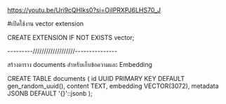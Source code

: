 https://youtu.be/Uri9cQHIks0?si=OiIPRXPJ6LHS70_J

#เปิดใช้งาน vector extension

CREATE EXTENSION IF NOT EXISTS vector;


 ---------///////////////////---------------

สร้างตาราง documents สำหรับเก็บข้อความและ Embedding

CREATE TABLE documents (
  id UUID PRIMARY KEY DEFAULT gen_random_uuid(),
  content TEXT,
  embedding VECTOR(3072),
  metadata JSONB DEFAULT '{}'::jsonb
);

